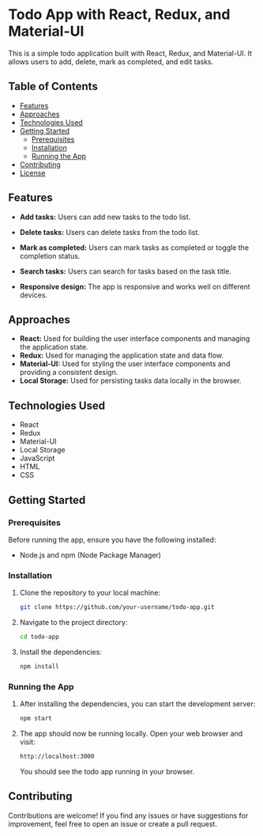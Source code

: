 # Todo App with React, Redux, and Material-UI

This is a simple todo application built with React, Redux, and Material-UI. It allows users to add, delete, mark as completed, and edit tasks.

## Table of Contents

- [Features](#features)
- [Approaches](#approaches)
- [Technologies Used](#technologies-used)
- [Getting Started](#getting-started)
  - [Prerequisites](#prerequisites)
  - [Installation](#installation)
  - [Running the App](#running-the-app)
- [Contributing](#contributing)
- [License](#license)

## Features

- **Add tasks:** Users can add new tasks to the todo list.
- **Delete tasks:** Users can delete tasks from the todo list.
- **Mark as completed:** Users can mark tasks as completed or toggle the completion status.

- **Search tasks:** Users can search for tasks based on the task title.
- **Responsive design:** The app is responsive and works well on different devices.

## Approaches

- **React:** Used for building the user interface components and managing the application state.
- **Redux:** Used for managing the application state and data flow.
- **Material-UI:** Used for styling the user interface components and providing a consistent design.
- **Local Storage:** Used for persisting tasks data locally in the browser.

## Technologies Used

- React
- Redux
- Material-UI
- Local Storage
- JavaScript
- HTML
- CSS

## Getting Started

### Prerequisites

Before running the app, ensure you have the following installed:

- Node.js and npm (Node Package Manager)

### Installation

1. Clone the repository to your local machine:

   ```bash
   git clone https://github.com/your-username/todo-app.git
   ```

2. Navigate to the project directory:

   ```bash
   cd todo-app
   ```

3. Install the dependencies:

   ```bash
   npm install
   ```

### Running the App

1. After installing the dependencies, you can start the development server:

   ```bash
   npm start
   ```

2. The app should now be running locally. Open your web browser and visit:

   ```bash
   http://localhost:3000
   ```

   You should see the todo app running in your browser.

## Contributing

Contributions are welcome! If you find any issues or have suggestions for improvement, feel free to open an issue or create a pull request.
